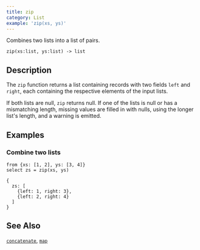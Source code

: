 ```yaml
---
title: zip
category: List
example: 'zip(xs, ys)'
---
```


Combines two lists into a list of pairs.

```tql
zip(xs:list, ys:list) -> list
```

## Description

The `zip` function returns a list containing records with two fields `left` and
`right`, each containing the respective elements of the input lists.

If both lists are null, `zip` returns null. If one of the lists is null or has a
mismatching length, missing values are filled in with nulls, using the longer
list's length, and a warning is emitted.

## Examples

### Combine two lists

```tql
from {xs: [1, 2], ys: [3, 4]}
select zs = zip(xs, ys)
```

```tql
{
  zs: [
    {left: 1, right: 3},
    {left: 2, right: 4}
  ]
}
```

## See Also

[`concatenate`](/reference/functions/concatenate),
[`map`](/reference/functions/map)

